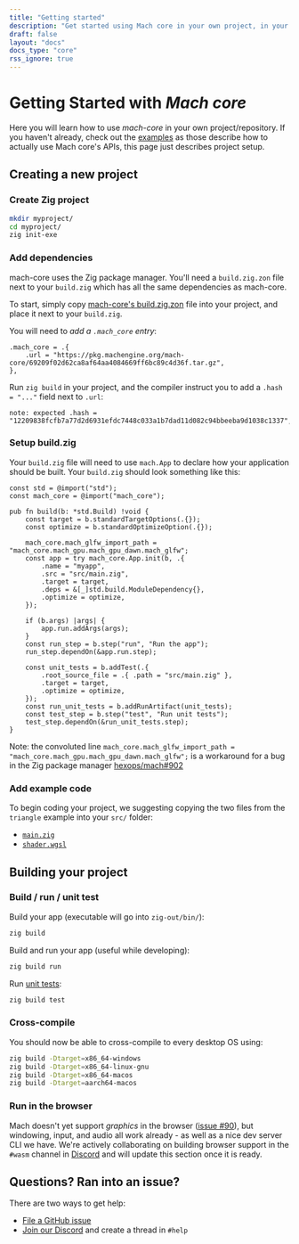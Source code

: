 ```yaml
---
title: "Getting started"
description: "Get started using Mach core in your own project, in your own repository."
draft: false
layout: "docs"
docs_type: "core"
rss_ignore: true
---
```


# Getting Started with _Mach core_

Here you will learn how to use _mach-core_ in your own project/repository. If you haven't already, check out the [examples](../examples) as those describe how to actually use Mach core's APIs, this page just describes project setup.

## Creating a new project

### Create Zig project

```sh
mkdir myproject/
cd myproject/
zig init-exe
```

### Add dependencies

mach-core uses the Zig package manager. You'll need a `build.zig.zon` file next to your `build.zig` which has all the same dependencies as mach-core.

To start, simply copy [mach-core's build.zig.zon](https://github.com/hexops/mach-core/blob/main/build.zig.zon) file into your project, and place it next to your `build.zig`.

You will need to _add a `.mach_core` entry_:

```zig
.mach_core = .{
    .url = "https://pkg.machengine.org/mach-core/69209f02d62ca8af64aa4084669ff6bc89c4d36f.tar.gz",
},
```

Run `zig build` in your project, and the compiler instruct you to add a `.hash = "..."` field next to `.url`:

```
note: expected .hash = "12209838fcfb7a77d2d6931efdc7448c033a1b7dad11d082c94bbeeba9d1038c1337",
```

### Setup build.zig

Your `build.zig` file will need to use `mach.App` to declare how your application should be built. Your `build.zig` should look something like this:

```zig
const std = @import("std");
const mach_core = @import("mach_core");

pub fn build(b: *std.Build) !void {
    const target = b.standardTargetOptions(.{});
    const optimize = b.standardOptimizeOption(.{});

    mach_core.mach_glfw_import_path = "mach_core.mach_gpu.mach_gpu_dawn.mach_glfw";
    const app = try mach_core.App.init(b, .{
        .name = "myapp",
        .src = "src/main.zig",
        .target = target,
        .deps = &[_]std.build.ModuleDependency{},
        .optimize = optimize,
    });

    if (b.args) |args| {
        app.run.addArgs(args);
    }
    const run_step = b.step("run", "Run the app");
    run_step.dependOn(&app.run.step);

    const unit_tests = b.addTest(.{
        .root_source_file = .{ .path = "src/main.zig" },
        .target = target,
        .optimize = optimize,
    });
    const run_unit_tests = b.addRunArtifact(unit_tests);
    const test_step = b.step("test", "Run unit tests");
    test_step.dependOn(&run_unit_tests.step);
}
```

Note: the convoluted line `mach_core.mach_glfw_import_path = "mach_core.mach_gpu.mach_gpu_dawn.mach_glfw";` is a workaround for a bug in the Zig package manager [hexops/mach#902](https://github.com/hexops/mach/issues/902)

### Add example code

To begin coding your project, we suggesting copying the two files from the `triangle` example into your `src/` folder:

* [`main.zig`](https://raw.githubusercontent.com/hexops/mach-core/main/examples/triangle/main.zig)
* [`shader.wgsl`](https://raw.githubusercontent.com/hexops/mach-core/main/examples/triangle/shader.wgsl)

## Building your project

### Build / run / unit test

Build your app (executable will go into `zig-out/bin/`):

```sh
zig build
```

Build and run your app (useful while developing):

```sh
zig build run
```

Run [unit tests](https://ziglang.org/documentation/master/#Zig-Test):

```sh
zig build test
```

### Cross-compile

You should now be able to cross-compile to every desktop OS using:

```sh
zig build -Dtarget=x86_64-windows
zig build -Dtarget=x86_64-linux-gnu
zig build -Dtarget=x86_64-macos
zig build -Dtarget=aarch64-macos
```

### Run in the browser

Mach doesn't yet support _graphics_ in the browser ([issue #90](https://github.com/hexops/mach/issues/90)), but windowing, input, and audio all work already - as well as a nice dev server CLI we have. We're actively collaborating on building browser support in the `#wasm` channel in [Discord](/discord) and will update this section once it is ready.

## Questions? Ran into an issue?

There are two ways to get help:

* [File a GitHub issue](https://github.com/hexops/mach/issues)
* [Join our Discord](/discord) and create a thread in `#help`
